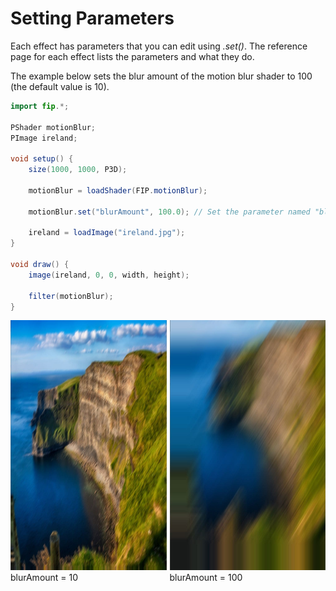 # Setting Parameters
Each effect has parameters that you can edit using _.set()_. The reference page for each effect lists the parameters and what they do.

The example below sets the blur amount of the motion blur shader to 100 (the default value is 10).
```java hl_lines="11"
import fip.*;

PShader motionBlur;
PImage ireland;

void setup() {
    size(1000, 1000, P3D);

    motionBlur = loadShader(FIP.motionBlur);
    
    motionBlur.set("blurAmount", 100.0); // Set the parameter named "blurAmount" to 100.
    
    ireland = loadImage("ireland.jpg");
}

void draw() {
    image(ireland, 0, 0, width, height); 

    filter(motionBlur);
}
```

<div style="display: flex;">
    <div style="margin-right: 5px;">
        <img width="400" height="400" src="./images/irelandMotionBlur10.jpg">
        <figcaption>blurAmount = 10</figcaption>
    </div>
    <div>
        <img width="400" height="400" src="./images/irelandMotionBlur100.jpg">
        <figcaption>blurAmount = 100</figcaption>
    </div>
</div>

